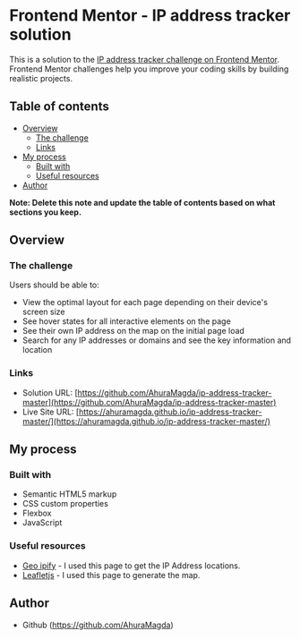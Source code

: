 # Frontend Mentor - IP address tracker solution

This is a solution to the [IP address tracker challenge on Frontend Mentor](https://www.frontendmentor.io/challenges/ip-address-tracker-I8-0yYAH0). Frontend Mentor challenges help you improve your coding skills by building realistic projects. 

## Table of contents

- [Overview](#overview)
  - [The challenge](#the-challenge)
  - [Links](#links)
- [My process](#my-process)
  - [Built with](#built-with)
  - [Useful resources](#useful-resources)
- [Author](#author)

**Note: Delete this note and update the table of contents based on what sections you keep.**

## Overview

### The challenge

Users should be able to:

- View the optimal layout for each page depending on their device's screen size
- See hover states for all interactive elements on the page
- See their own IP address on the map on the initial page load
- Search for any IP addresses or domains and see the key information and location

### Links

- Solution URL: [https://github.com/AhuraMagda/ip-address-tracker-master](https://github.com/AhuraMagda/ip-address-tracker-master)
- Live Site URL: [https://ahuramagda.github.io/ip-address-tracker-master/](https://ahuramagda.github.io/ip-address-tracker-master/)

## My process
### Built with

- Semantic HTML5 markup
- CSS custom properties
- Flexbox
- JavaScript

### Useful resources

- [Geo ipify](https://geo.ipify.org/) - I used this page to get the IP Address locations.
- [Leafletjs](https://leafletjs.com/) - I used this page to generate the map.

## Author

- Github (https://github.com/AhuraMagda)
